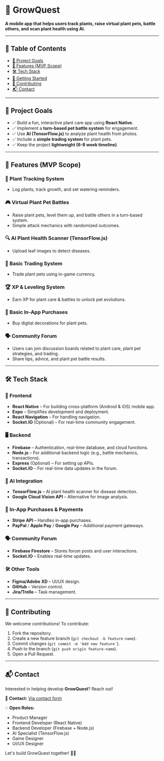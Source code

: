 # 🌱 GrowQuest

**A mobile app that helps users track plants, raise virtual plant pets, battle others, and scan plant health using AI.**

---

## 📖 Table of Contents

- [🎯 Project Goals](#-project-goals)
- [📌 Features (MVP Scope)](#-features-mvp-scope)
- [🛠 Tech Stack](#-tech-stack)
- [🚀 Getting Started](#-getting-started)
- [🤝 Contributing](#-contributing)
- [📬 Contact](#-contact)

---

## 🎯 Project Goals

- ✅ Build a fun, interactive plant care app using **React Native**.
- ✅ Implement a **turn-based pet battle system** for engagement.
- ✅ Use **AI (TensorFlow.js)** to analyze plant health from photos.
- ✅ Include a **simple trading system** for plant pets.
- ✅ Keep the project **lightweight (6-8 week timeline)**.

---

## 📌 Features (MVP Scope)

### 🌿 Plant Tracking System
- Log plants, track growth, and set watering reminders.

### 🎮 Virtual Plant Pet Battles
- Raise plant pets, level them up, and battle others in a turn-based system.
- Simple attack mechanics with randomized outcomes.

### 🔍 AI Plant Health Scanner (TensorFlow.js)
- Upload leaf images to detect diseases.

### 🔄 Basic Trading System
- Trade plant pets using in-game currency.

### 🏆 XP & Leveling System
- Earn XP for plant care & battles to unlock pet evolutions.

### 🛒 Basic In-App Purchases
- Buy digital decorations for plant pets.

### 🗣️ Community Forum
- Users can join discussion boards related to plant care, plant pet strategies, and trading.
- Share tips, advice, and plant pet battle results.

---

## 🛠 Tech Stack

### 📱 Frontend
- **React Native** – For building cross-platform (Android & iOS) mobile app.
- **Expo** – Simplifies development and deployment.
- **React Navigation** – For handling navigation.
- **Socket.IO** (Optional) – For real-time community engagement.

### 🖥 Backend
- **Firebase** – Authentication, real-time database, and cloud functions.
- **Node.js** – For additional backend logic (e.g., battle mechanics, transactions).
- **Express** (Optional) – For setting up APIs.
- **Socket.IO** – For real-time data updates in the forum.

### 🤖 AI Integration
- **TensorFlow.js** – AI plant health scanner for disease detection.
- **Google Cloud Vision API** – Alternative for image analysis.

### 🛒 In-App Purchases & Payments
- **Stripe API** – Handles in-app purchases.
- **PayPal** / **Apple Pay** / **Google Pay** – Additional payment gateways.

### 🗣️ Community Forum
- **Firebase Firestore** – Stores forum posts and user interactions.
- **Socket.IO** – Enables real-time updates.

### 🛠 Other Tools
- **Figma/Adobe XD** – UI/UX design.
- **GitHub** – Version control.
- **Jira/Trello** – Task management.


---

## 🤝 Contributing

We welcome contributions! To contribute:
1. Fork the repository.
2. Create a new feature branch (`git checkout -b feature-name`).
3. Commit changes (`git commit -m 'Add new feature'`).
4. Push to the branch (`git push origin feature-name`).
5. Open a Pull Request.

---

## 📬 Contact

Interested in helping develop **GrowQuest**? Reach out!

📩 **Contact:** [Via contact form](https://itsmevee.notion.site/1acc45e4348d807bbb09e562b0952382?pvs=105)

💡 **Open Roles:**
- Product Manager
- Frontend Developer (React Native)
- Backend Developer (Firebase + Node.js)
- AI Specialist (TensorFlow.js)
- Game Designer
- UI/UX Designer

Let's build GrowQuest together! 🌱🚀

